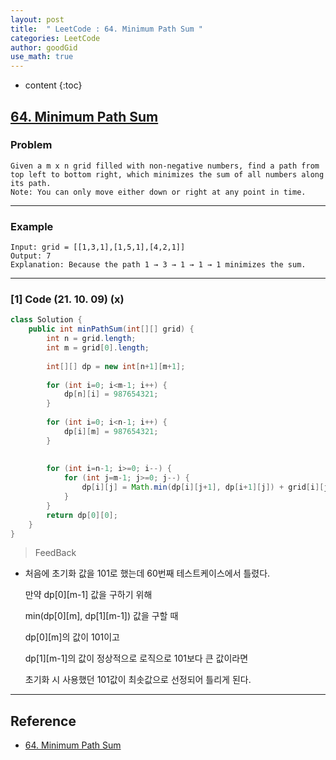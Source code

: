 ```yaml
---
layout: post
title:  " LeetCode : 64. Minimum Path Sum "
categories: LeetCode
author: goodGid
use_math: true
---
```

* content
{:toc}

## [64. Minimum Path Sum](https://leetcode.com/problems/minimum-path-sum/)

### Problem

```
Given a m x n grid filled with non-negative numbers, find a path from top left to bottom right, which minimizes the sum of all numbers along its path.
Note: You can only move either down or right at any point in time.
```


---

### Example

```
Input: grid = [[1,3,1],[1,5,1],[4,2,1]]
Output: 7
Explanation: Because the path 1 → 3 → 1 → 1 → 1 minimizes the sum.
```

---

### [1] Code (21. 10. 09) (x)

``` java
class Solution {
    public int minPathSum(int[][] grid) {
        int n = grid.length;
        int m = grid[0].length;
        
        int[][] dp = new int[n+1][m+1];
        
        for (int i=0; i<m-1; i++) {
            dp[n][i] = 987654321;
        }
        
        for (int i=0; i<n-1; i++) {
            dp[i][m] = 987654321;
        }
        
        
        for (int i=n-1; i>=0; i--) {
            for (int j=m-1; j>=0; j--) {
                dp[i][j] = Math.min(dp[i][j+1], dp[i+1][j]) + grid[i][j];
            }
        }        
        return dp[0][0];
    }
}
```

> FeedBack

* 처음에 초기화 값을 101로 했는데 60번째 테스트케이스에서 틀렸다.

  만약 dp[0][m-1] 값을 구하기 위해

  min(dp[0][m], dp[1][m-1]) 값을 구할 때

  dp[0][m]의 값이 101이고

  dp[1][m-1]의 값이 정상적으로 로직으로 101보다 큰 값이라면

  초기화 시 사용했던 101값이 최솟값으로 선정되어 틀리게 된다.

---

## Reference

* [64. Minimum Path Sum](https://leetcode.com/problems/minimum-path-sum/)